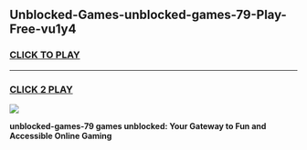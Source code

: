 
## Unblocked-Games-unblocked-games-79-Play-Free-vu1y4
<h3>
<a href="https://premium76.site?title=unblocked-games-79&ref=10A">CLICK TO PLAY</a></h3>
<hr>

<h3>
<a href="https://premium76.site?title=unblocked-games-79&ref=10A">CLICK 2 PLAY</a>
  
</h3>

<a href="https://premium76.site?title=unblocked-games-79&ref=10A"><img src="https://clearcache.store/games.png"></a>


**unblocked-games-79 games unblocked: Your Gateway to Fun and Accessible Online Gaming**
